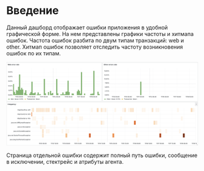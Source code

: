 # Введение

Данный дашборд отображает ошибки приложения в удобной графической форме. На нем представлены графики частоты и хитмапа ошибок.
Частота ошибок разбита по двум типам транзакций: web и other.
Хитмап ошибок позволяет отследить частоту возникновения ошибок по их типам.

![errors_scr.png](../screenshots/errors_scr.png)

Страница отдельной ошибки содержит полный путь ошибки, сообщение в исключении, стектрейс и атрибуты агента.
